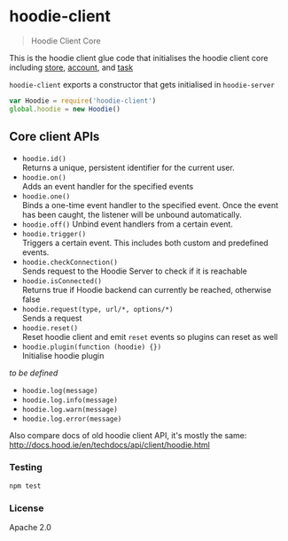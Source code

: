# hoodie-client

> Hoodie Client Core

This is the hoodie client glue code that initialises the hoodie client core
including [store](https://github.com/hoodiehq/pouchdb-hoodie-store),
[account](https://github.com/hoodiehq/account-client), and
[task](https://github.com/hoodiehq/task-client)

`hoodie-client` exports a constructor that gets initialised in `hoodie-server`

```js
var Hoodie = require('hoodie-client')
global.hoodie = new Hoodie()
```

## Core client APIs

- `hoodie.id()`  
   Returns a unique, persistent identifier for the current user.
- `hoodie.on()`  
   Adds an event handler for the specified events
- `hoodie.one()`  
   Binds a one-time event handler to the specified event. Once the event has
   been caught, the listener will be unbound automatically.
- `hoodie.off()`
   Unbind event handlers from a certain event.
- `hoodie.trigger()`  
   Triggers a certain event. This includes both custom and predefined events.
- `hoodie.checkConnection()`  
   Sends request to the Hoodie Server to check if it is reachable
- `hoodie.isConnected()`  
   Returns true if Hoodie backend can currently be reached, otherwise false
- `hoodie.request(type, url/*, options/*)`  
   Sends a request
- `hoodie.reset()`  
   Reset hoodie client and emit `reset` events so plugins can reset as well
- `hoodie.plugin(function (hoodie) {})`  
   Initialise hoodie plugin

_to be defined_

- `hoodie.log(message)`
- `hoodie.log.info(message)`
- `hoodie.log.warn(message)`
- `hoodie.log.error(message)`

Also compare docs of old hoodie client API, it's mostly the same:
http://docs.hood.ie/en/techdocs/api/client/hoodie.html

### Testing

```
npm test
```

### License

Apache 2.0